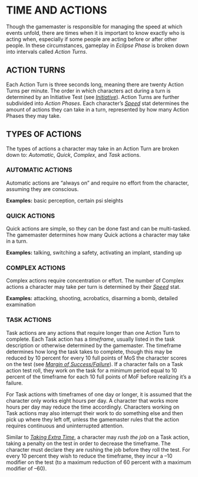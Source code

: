 # TIME AND ACTIONS

Though the gamemaster is responsible for managing
the speed at which events unfold, there are times when
it is important to know exactly who is acting when,
especially if some people are acting before or after other
people. In these circumstances, gameplay in *Eclipse Phase*
is broken down into intervals called *Action Turns*.

## ACTION TURNS

Each Action Turn is three seconds long, meaning
there are twenty Action Turns per minute. The order
in which characters act during a turn is determined
by an Initiative Test (see
[*Initiative*](./04-defining-your-character.md#initiative-init)).
Action Turns are further subdivided into *Action Phases*.
Each character’s [*Speed*](./04-defining-your-character.md#speed-spd)
stat determines the amount of actions they can take in a turn,
represented by how many Action Phases they may take.

## TYPES OF ACTIONS

The types of actions a character may take in an
Action Turn are broken down to: *Automatic*, *Quick*,
*Complex*, and *Task* actions.

### AUTOMATIC ACTIONS

Automatic actions are “always on” and require no
effort from the character, assuming they are conscious.

**Examples:** basic perception, certain psi sleights

### QUICK ACTIONS

Quick actions are simple, so they can be done fast and
can be multi-tasked. The gamemaster determines how
many Quick actions a character may take in a turn.

**Examples:** talking, switching a safety, activating an implant, standing up

### COMPLEX ACTIONS

Complex actions require concentration or effort. The
number of Complex actions a character may take per
turn is determined by their [*Speed*](./04-defining-your-character.md#speed-spd) stat.

**Examples:** attacking, shooting, acrobatics, disarming a bomb, detailed examination

### TASK ACTIONS

Task actions are any actions that require
longer than one Action Turn to complete.
Each Task action has a *timeframe*, usually
listed in the task description or otherwise
determined by the gamemaster. The timeframe
determines how long the task takes
to complete, though this may be reduced by
10 percent for every 10 full points of MoS
the character scores on the test 
(see [*Margin of Success/Failure*](./02-types-tests.md#margin-of-successfailure)).
If a character fails on a Task action test roll, they work
on the task for a minimum period equal to
10 percent of the timeframe for each 10 full
points of MoF before realizing it’s a failure.

For Task actions with timeframes of one
day or longer, it is assumed that the character
only works eight hours per day. A character
that works more hours per day may
reduce the time accordingly. Characters
working on Task actions may also interrupt
their work to do something else and
then pick up where they left off, unless the
gamemaster rules that the action requires
continuous and uninterrupted attention.

Similar to [*Taking Extra Time*](./02-types-tests.md#taking-extra-time),
a character may *rush the job* on a Task action,
taking a penalty on the test in order to
decrease the timeframe. The character must
declare they are rushing the job before they
roll the test. For every 10 percent they wish
to reduce the timeframe, they incur a –10
modifier on the test (to a maximum reduction
of 60 percent with a maximum modifier
of –60).